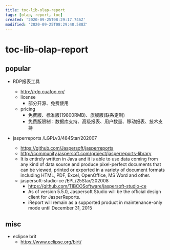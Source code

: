 ```yaml
---
title: toc-lib-olap-report
tags: [olap, report, toc]
created: '2020-09-25T08:29:17.746Z'
modified: '2020-09-25T08:29:40.588Z'
---
```


# toc-lib-olap-report

## popular

- RDP报表工具
  - http://rdp.cuafoo.cn/
  - license
    - 部分开源、免费使用
  - pricing
    - 免费版、标准版(19800RMB)、旗舰版(联系定制)
    - 免费版限制：数据库支持、高级报表、用户数量、移动报表、技术支持

- jasperreports /LGPLv3/484Star/202007
  - https://github.com/Jaspersoft/jasperreports
  - http://community.jaspersoft.com/project/jasperreports-library
  - It is entirely written in Java and it is able to use data coming from any kind of data source and produce pixel-perfect documents that can be viewed, printed or exported in a variety of document formats including HTML, PDF, Excel, OpenOffice, MS Word and other.
  - jaspersoft-studio-ce /EPL/25Star/202008
    - https://github.com/TIBCOSoftware/jaspersoft-studio-ce
    - As of version 5.5.0, Jaspersoft Studio will be the official design client for JasperReports. 
    - iReport will remain as a supported product in maintenance-only mode until December 31, 2015

## misc

- eclipse brit
  - https://www.eclipse.org/birt/
